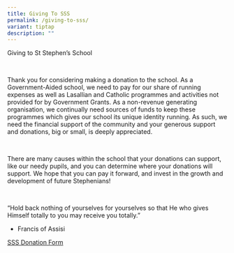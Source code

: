 ```yaml
---
title: Giving To SSS
permalink: /giving-to-sss/
variant: tiptap
description: ""
---
```

<p>Giving to St Stephen’s School</p>
<p>&nbsp;</p>
<p>Thank you for considering making a donation to the school. As a Government-Aided
school, we need to pay for our share of running expenses as well as Lasallian
and Catholic programmes and activities not provided for by Government Grants.
As a non-revenue generating organisation, we continually need sources of
funds to keep these programmes which gives our school its unique identity
running. As such, we need the financial support of the community and your
generous support and donations, big or small, is deeply appreciated.</p>
<p>&nbsp;</p>
<p>There are many causes within the school that your donations can support,
like our needy pupils, and you can determine where your donations will
support. We hope that you can pay it forward, and invest in the growth
and development of future Stephenians!</p>
<p>&nbsp;</p>
<p>“Hold back nothing of yourselves for yourselves so that He who gives Himself
totally to you may receive you totally.”</p>
<ul data-tight="true" class="tight">
<li>
<p>Francis of Assisi</p>
</li>
</ul>
<p></p>
<p><a href="/files/SSS_Donation_Form__25092024_.pdf" rel="noopener nofollow" target="_blank">SSS Donation Form</a>
</p>